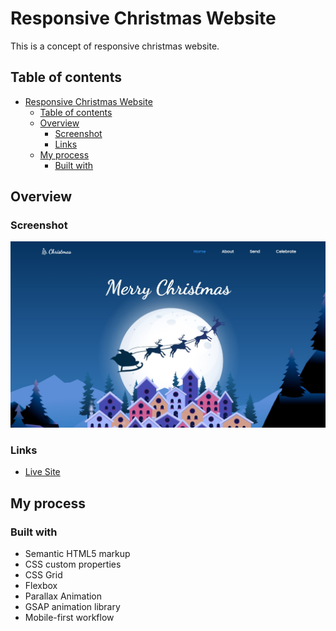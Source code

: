 # Responsive Christmas Website

This is a concept of responsive christmas website.

## Table of contents

- [Responsive Christmas Website](#responsive-christmas-website)
  - [Table of contents](#table-of-contents)
  - [Overview](#overview)
    - [Screenshot](#screenshot)
    - [Links](#links)
  - [My process](#my-process)
    - [Built with](#built-with)

## Overview

### Screenshot

![](desktop-screen.jpg)

### Links

- [Live Site]()

## My process

### Built with

- Semantic HTML5 markup
- CSS custom properties
- CSS Grid
- Flexbox
- Parallax Animation
- GSAP animation library
- Mobile-first workflow
